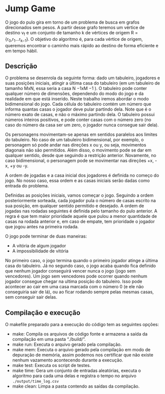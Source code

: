 
# Jump Game

O jogo do pulo gira em torno de um problema de busca em grafos direcionados sem pesos. A partir desse grafo teremos um vértice de destino v<sub>f</sub> e um conjunto de tamanho k de vértices de origem R =  {r<sub>0</sub>,r<sub>1</sub>...r<sub>k−1</sub>}. O objetivo do algoritmo é, para cada vértice de origem, queremos encontrar o caminho mais rápido ao destino de forma eficiente e em tempo hábil.

## Descrição

O problema se desenrola da seguinte forma: dado um tabuleiro, jogadores e suas posições iniciais, atingir a última casa do tabuleiro (em um tabuleiro de tamanho MxN, essa seria a casa N −1xM −1 ). O tabuleiro pode conter qualquer número de dimensões, dependendo do modo do jogo e da realidade em que está inserido. Neste trabalho iremos abordar o modo bidimensional do jogo. Cada célula do tabuleiro contém um número que informa quantas casas o jogador deve pular partindo dela. Note que é o número exato de casas, e não o máximo partindo dela. O tabuleiro possui números inteiros positivos, e pode conter casas com o número zero (no caso do número da casa ser um zero, o jogador nunca consegue sair dela).

Os personagens movimentam-se apenas em sentidos paralelos aos limites do tabuleiro. No caso de um tabuleiro bidimensional, por exemplo, o personagem só pode andar nas direções x ou y, ou seja, movimentos diagonais não são permitidos. Além disso, o movimento pode se dar em qualquer sentido, desde que seguindo a restrição anterior. Novamente, no caso bidimensional, o personagem pode se movimentar nas direções +x, -x, +y ou -y. 

A ordem de jogadas e a casa inicial dos jogadores é definida no começo do jogo. No nosso caso, essa ordem e as casas iniciais serão dadas como entrada do problema.

Definidas as posições iniciais, vamos começar o jogo. Seguindo a ordem posteriormente sorteada, cada jogador pula o número de casas escrito na sua posição, em qualquer sentido permitido e desejado. A ordem de jogadas nas rodadas seguintes é definida pelo tamanho do pulo anterior. A regra é que tem maior prioridade aquele que pulou a menor quantidade de casas na rodada anterior e, em caso de empate, tem prioridade o jogador que jogou antes na primeira rodada.

O jogo pode terminar de duas maneiras:
* A vitória de algum jogador
* A impossibilidade de vitória

No primeiro caso, o jogo termina quando o primeiro jogador atinge a última casa do tabuleiro. Já no segundo caso, o jogo acaba quando fica definido que nenhum jogador conseguirá vencer nunca o jogo (jogo sem vencedores). Um jogo sem vencedores pode ocorrer quando nenhum jogador consegue chegar na ultima posição do tabuleiro. Isso pode acontecer ao cair em uma casa marcada com o número 0 (e ele não conseguiria sair de lá), ou ao ficar rodando sempre pelas mesmas casas, sem conseguir sair delas.

## Compilação e execução

O makefile preparado para a execução do código tem as seguintes opções:

* make: Compila os arquivos de código fonte e armazena a saída da compilação em
uma pasta “./build/”.
* make run: Executa o arquivo gerado pela compilação.
* make mem: Executa o arquivo gerado pela compilação em modo de depuração de memória, assim podemos nos certificar que não existe nenhum vazamento
acontecendo durante a execução.
* make test: Executa os script de testes.
* make time: Gera um conjunto de entradas aleatórias, executa o algoritmo para cada uma delas e registra o tempo no arquivo ```./output/time_log.csv```
* make clean: Limpa a pasta contendo as saídas da compilação.
